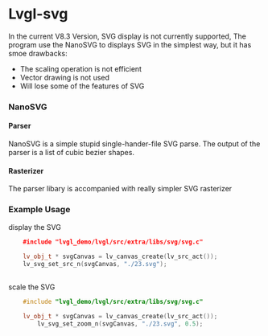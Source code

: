 # Lvgl-svg
In the current V8.3 Version, SVG display is not currently supported, The program use the NanoSVG to displays SVG in the simplest way, but it has smoe drawbacks:
- The scaling operation is not efficient
- Vector drawing is not used
- Will lose some of the features of SVG
### NanoSVG
#### Parser
NanoSVG is a simple stupid single-hander-file SVG parse. The output of the parser is a list of cubic bezier shapes. 
#### Rasterizer
The parser libary is accompanied with really simpler SVG rasterizer 
### Example Usage
display the SVG 
```cpp
    #include "lvgl_demo/lvgl/src/extra/libs/svg/svg.c"
    
    lv_obj_t * svgCanvas = lv_canvas_create(lv_src_act());
    lv_svg_set_src_n(svgCanvas, "./23.svg");
    
```
scale the SVG
```cpp
	#include "lvgl_demo/lvgl/src/extra/libs/svg/svg.c"

	lv_obj_t * svgCanvas = lv_canvas_create(lv_src_act());
    	lv_svg_set_zoom_n(svgCanvas, "./23.svg", 0.5);
    
```
